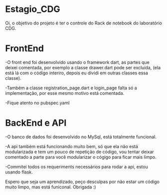 # Estagio_CDG
Oi, o objetivo do projeto é ter o controle do Rack de notebook do laboratório CDG.

# FrontEnd
-O front end foi desenvolvido usando o framework dart, as partes que deixei comentada, por exemplo a classe drawer.dart pode ser excluída, (ela está lá com o código interiro, depois eu dividi em outras classes essa classe).

-Também a classe registration_page.dart e login_page falta só a implementação, por esse mesmo motivo está comentada.

-Fique atento no pubspec.yaml


# BackEnd e API
-O banco de dados foi desenvolvido no MySql, está totalmente funcional.

-A api também está funcionando muito bem, só que ela não está modularizada e tem um pouco de repetição de código, vou tentar deixar comentado a parte para você modularizar o cógigo para ficar mais limpo.

-Commitei todos os requeriments necessários para rodar a api, estou usando flask.


Espero que seja um aprendizado, peço desculpas por não estar um código muito limpo, mas está funiconal.
Obrigada :)
